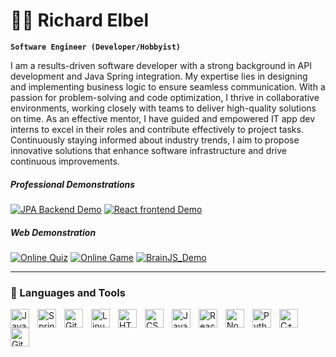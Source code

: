 # 🏄‍♂️ Richard Elbel

**`Software Engineer (Developer/Hobbyist)`**

I am a results-driven software developer with a strong background in API development and Java Spring integration. My expertise lies in designing and implementing business logic to ensure seamless communication. With a passion for problem-solving and code optimization, I thrive in collaborative environments, working closely with teams to deliver high-quality solutions on time. As an effective mentor, I have guided and empowered IT app dev interns to excel in their roles and contribute effectively to project tasks. Continuously staying informed about industry trends, I aim to propose innovative solutions that enhance software infrastructure and drive continuous improvements.

   <p align="left"> <h5>Professional Demonstrations</h5>
      <a href="https://github.com/RichardElbel/FullStackDemoBackEnd">
         <img alt="JPA Backend Demo" title="JPA Backend Demo" src="https://custom-icon-badges.demolab.com/badge/Backend-Demo-blue.svg?logo=book&logoColor=white"/></a> 
        <a href="https://github.com/RichardElbel/FullStackDemofrontEnd">
         <img alt="React frontend Demo" title="React Frontend Demo" src="https://custom-icon-badges.demolab.com/badge/Frontend-Demo-red.svg?logo=book&logoColor=white"/></a> 
     <h5>Web Demonstration</h5>
     <a href="https://richardelbel.github.io/OnlineQuiz/">
         <img alt="Online Quiz" title="Online Quiz" src="https://custom-icon-badges.demolab.com/badge/Online-Quiz-yellow.svg?logo=website&logoColor=white"/></a> 
      </a> 
       <a href="https://richardelbel.github.io/OnlineGame/">
         <img alt="Online Game" title="Online Game" src="https://custom-icon-badges.demolab.com/badge/Online-Game-Green.svg?logo=website&logoColor=white"/></a> 
      </a> 
      <a href="https://github.com/RichardElbel/BrainJS_Demo">
         <img alt="BrainJS_Demo" title="BrainJS_Demo" src="https://custom-icon-badges.demolab.com/badge/ColorMatcherAI-Code-purple.svg?logo=book&logoColor=white"/></a> 
      </a> 
     
   </p>

---

### 🧰 Languages and Tools

<img align="left" alt="Java" width="30px" style="padding-right:10px;" src="https://cdn.jsdelivr.net/gh/devicons/devicon/icons/java/java-original.svg"/>
<img align="left" alt="Spring" width="30px" style="padding-right:10px;" src="https://cdn.jsdelivr.net/gh/devicons/devicon/icons/spring/spring-original.svg" />
<img align="left" alt="Git" width="30px" style="padding-right:10px;" src="https://cdn.jsdelivr.net/gh/devicons/devicon/icons/git/git-original.svg" />
<img align="left" alt="Linux" width="30px" style="padding-right:10px;" src="https://cdn.jsdelivr.net/gh/devicons/devicon/icons/linux/linux-original.svg" />
<img align="left" alt="HTML" width="30px" style="padding-right:10px;" src="https://cdn.jsdelivr.net/gh/devicons/devicon/icons/html5/html5-plain.svg" />
<img align="left" alt="CSS" width="30px" style="padding-right:10px;" src="https://cdn.jsdelivr.net/gh/devicons/devicon/icons/css3/css3-plain.svg" />
<img align="left" alt="JavaScript" width="30px" style="padding-right:10px;" src="https://cdn.jsdelivr.net/gh/devicons/devicon/icons/javascript/javascript-plain.svg" />
<img align="left" alt="React" width="30px" style="padding-right:10px;" src="https://cdn.jsdelivr.net/gh/devicons/devicon/icons/react/react-original.svg" />
<img align="left" alt="NodeJS" width="30px" style="padding-right:10px;" src="https://cdn.jsdelivr.net/gh/devicons/devicon/icons/nodejs/nodejs-original.svg" />
<img align="left" alt="Python" width="30px" style="padding-right:10px;" src="https://cdn.jsdelivr.net/gh/devicons/devicon/icons/python/python-plain.svg" />
<img align="left" alt="C++" width="30px" style="padding-right:10px;" src="https://cdn.jsdelivr.net/gh/devicons/devicon/icons/cplusplus/cplusplus-line.svg" />
<img align="left" alt="GitHub" width="30px" style="padding-right:10px;" src="https://cdn.jsdelivr.net/gh/devicons/devicon/icons/github/github-original.svg" />
<br />

#

